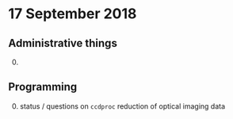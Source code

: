 # 17 September 2018

## Administrative things

0. 

## Programming

0. status / questions on `ccdproc` reduction of optical imaging data
